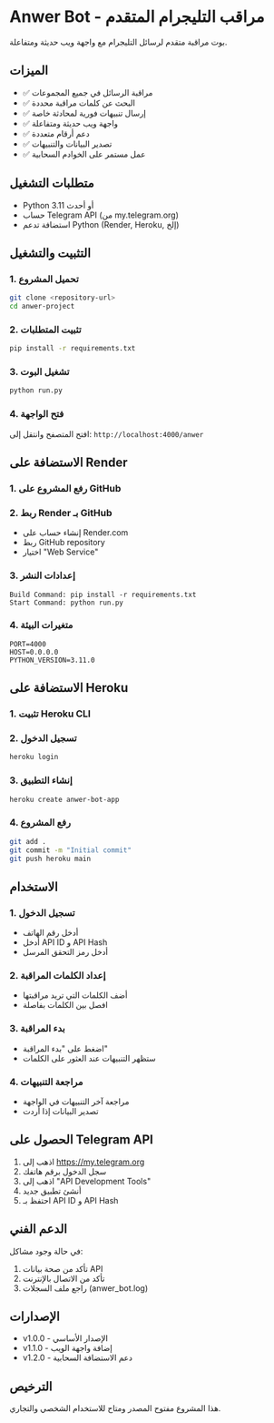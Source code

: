 
# Anwer Bot - مراقب التليجرام المتقدم

بوت مراقبة متقدم لرسائل التليجرام مع واجهة ويب حديثة ومتفاعلة.

## الميزات

- ✅ مراقبة الرسائل في جميع المجموعات
- ✅ البحث عن كلمات مراقبة محددة
- ✅ إرسال تنبيهات فورية لمحادثة خاصة
- ✅ واجهة ويب حديثة ومتفاعلة
- ✅ دعم أرقام متعددة
- ✅ تصدير البيانات والتنبيهات
- ✅ عمل مستمر على الخوادم السحابية

## متطلبات التشغيل

- Python 3.11 أو أحدث
- حساب Telegram API (من my.telegram.org)
- استضافة تدعم Python (Render, Heroku, إلخ)

## التثبيت والتشغيل

### 1. تحميل المشروع
```bash
git clone <repository-url>
cd anwer-project
```

### 2. تثبيت المتطلبات
```bash
pip install -r requirements.txt
```

### 3. تشغيل البوت
```bash
python run.py
```

### 4. فتح الواجهة
افتح المتصفح وانتقل إلى: `http://localhost:4000/anwer`

## الاستضافة على Render

### 1. رفع المشروع على GitHub

### 2. ربط Render بـ GitHub
- إنشاء حساب على Render.com
- ربط GitHub repository
- اختيار "Web Service"

### 3. إعدادات النشر
```
Build Command: pip install -r requirements.txt
Start Command: python run.py
```

### 4. متغيرات البيئة
```
PORT=4000
HOST=0.0.0.0
PYTHON_VERSION=3.11.0
```

## الاستضافة على Heroku

### 1. تثبيت Heroku CLI

### 2. تسجيل الدخول
```bash
heroku login
```

### 3. إنشاء التطبيق
```bash
heroku create anwer-bot-app
```

### 4. رفع المشروع
```bash
git add .
git commit -m "Initial commit"
git push heroku main
```

## الاستخدام

### 1. تسجيل الدخول
- أدخل رقم الهاتف
- أدخل API ID و API Hash
- أدخل رمز التحقق المرسل

### 2. إعداد الكلمات المراقبة
- أضف الكلمات التي تريد مراقبتها
- افصل بين الكلمات بفاصلة

### 3. بدء المراقبة
- اضغط على "بدء المراقبة"
- ستظهر التنبيهات عند العثور على الكلمات

### 4. مراجعة التنبيهات
- مراجعة آخر التنبيهات في الواجهة
- تصدير البيانات إذا أردت

## الحصول على Telegram API

1. اذهب إلى https://my.telegram.org
2. سجل الدخول برقم هاتفك
3. اذهب إلى "API Development Tools"
4. أنشئ تطبيق جديد
5. احتفظ بـ API ID و API Hash

## الدعم الفني

في حالة وجود مشاكل:
1. تأكد من صحة بيانات API
2. تأكد من الاتصال بالإنترنت
3. راجع ملف السجلات (anwer_bot.log)

## الإصدارات

- v1.0.0 - الإصدار الأساسي
- v1.1.0 - إضافة واجهة الويب
- v1.2.0 - دعم الاستضافة السحابية

## الترخيص

هذا المشروع مفتوح المصدر ومتاح للاستخدام الشخصي والتجاري.
